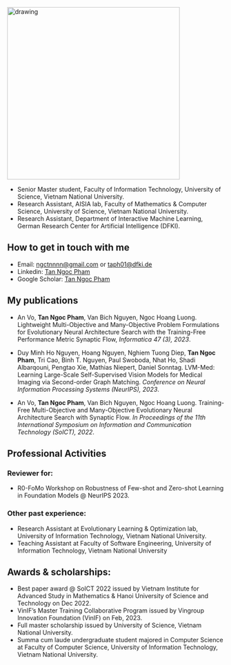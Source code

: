 


<img src="./tannp.JPG" alt="drawing" width="400"/>

- Senior Master student, Faculty of Information Technology, University of Science, Vietnam National University.
- Research Assistant, AISIA lab, Faculty of Mathematics & Computer Science, University of Science, Vietnam National University.
- Research Assistant, Department of Interactive Machine Learning, German Research Center for Artificial Intelligence (DFKI).

## How to get in touch with me
* Email: [ngctnnnn@gmail.com](mailto:ngctnnnn@gmail.com) or [taph01@dfki.de](mailto:taph01@dfki.de)
* Linkedin: [Tan Ngoc Pham](https://www.linkedin.com/in/ngctnnnn/)
* Google Scholar: [Tan Ngoc Pham](https://scholar.google.com/citations?user=-agvSxkAAAAJ)

## My publications
* An Vo, **Tan Ngoc Pham**, Van Bich Nguyen, Ngoc Hoang Luong. Lightweight Multi-Objective and Many-Objective Problem Formulations for Evolutionary Neural Architecture Search with the Training-Free Performance Metric Synaptic Flow, *Informatica 47 (3), 2023*.

* Duy Minh Ho Nguyen, Hoang Nguyen, Nghiem Tuong Diep, **Tan Ngoc Pham**, Tri Cao, Binh T. Nguyen, Paul Swoboda, Nhat Ho, Shadi Albarqouni, Pengtao Xie, Mathias Niepert, Daniel Sonntag. LVM-Med: Learning Large-Scale Self-Supervised Vision Models for Medical Imaging via Second-order Graph Matching. *Conference on Neural Information Processing Systems (NeurIPS), 2023*. 

* An Vo, **Tan Ngoc Pham**, Van Bich Nguyen, Ngoc Hoang Luong. Training-Free Multi-Objective and Many-Objective Evolutionary Neural Architecture Search with Synaptic Flow. *In Proceedings of the 11th International Symposium on Information and Communication Technology (SoICT), 2022*.

## Professional Activities
### Reviewer for:
* R0-FoMo Workshop on Robustness of Few-shot and Zero-shot Learning in Foundation Models @ NeurIPS 2023.

### Other past experience:
* Research Assistant at Evolutionary Learning & Optimization lab, University of Information Technology, Vietnam National University.
* Teaching Assistant at Faculty of Software Engineering, University of Information Technology, Vietnam National University

## Awards & scholarships:
* Best paper award @ SoICT 2022 issued by Vietnam Institute for Advanced Study in Mathematics & Hanoi University of Science and Technology on Dec 2022.
* VinIF’s Master Training Collaborative Program issued by Vingroup Innovation Foundation (VinIF) on Feb, 2023.
* Full master scholarship issued by University of Science, Vietnam National University.
* Summa cum laude undergraduate student majored in Computer Science at Faculty of Computer Science, University of Information Technology, Vietnam National University.